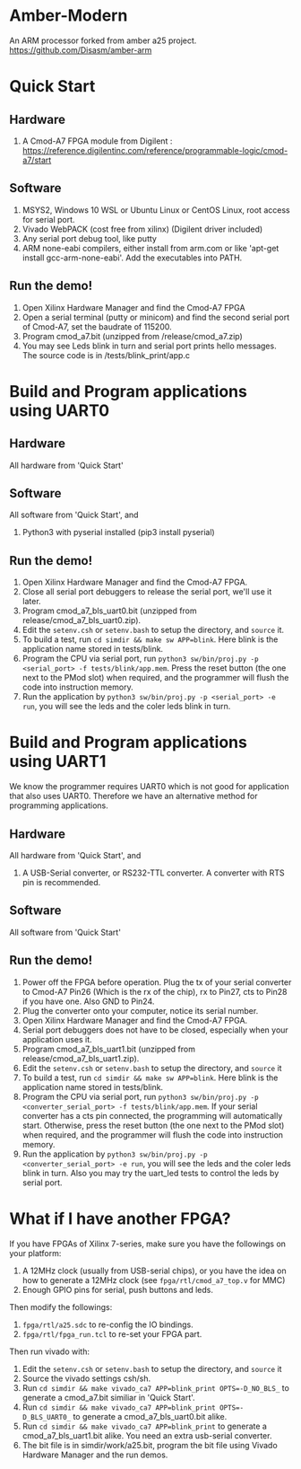 Amber-Modern
============

An ARM processor forked from amber a25 project. https://github.com/Disasm/amber-arm

Quick Start
===========

Hardware
--------

1. A Cmod-A7 FPGA module from Digilent : https://reference.digilentinc.com/reference/programmable-logic/cmod-a7/start

Software
--------

1. MSYS2, Windows 10 WSL or Ubuntu Linux or CentOS Linux, root access for serial port.
2. Vivado WebPACK (cost free from xilinx) (Digilent driver included)
3. Any serial port debug tool, like putty
4. ARM none-eabi compilers, either install from arm.com or like 'apt-get install gcc-arm-none-eabi'. Add the executables into PATH.

Run the demo!
-------------

1. Open Xilinx Hardware Manager and find the Cmod-A7 FPGA
2. Open a serial terminal (putty or minicom) and find the second serial port of Cmod-A7, set the baudrate of 115200.
3. Program cmod_a7.bit (unzipped from /release/cmod_a7.zip)
4. You may see Leds blink in turn and serial port prints hello messages. The source code is in /tests/blink_print/app.c

Build and Program applications using UART0
==========================================

Hardware
--------

All hardware from 'Quick Start'

Software
--------

All software from 'Quick Start', and 

1. Python3 with pyserial installed (pip3 install pyserial)

Run the demo!
-------------

1. Open Xilinx Hardware Manager and find the Cmod-A7 FPGA.
2. Close all serial port debuggers to release the serial port, we'll use it later.
3. Program cmod_a7_bls_uart0.bit (unzipped from release/cmod_a7_bls_uart0.zip).
4. Edit the `setenv.csh` or  `setenv.bash`  to setup the directory, and `source` it.
5. To build a test, run `cd simdir && make sw APP=blink`. Here blink is the application name stored in tests/blink.
6. Program the CPU via serial port, run `python3 sw/bin/proj.py -p <serial_port> -f tests/blink/app.mem`. Press the reset button (the one next to the PMod slot) when required, and the programmer will flush the code into instruction memory.
7. Run the application by `python3 sw/bin/proj.py -p <serial_port> -e run`, you will see the leds and the coler leds blink in turn.

Build and Program applications using UART1
==========================================

We know the programmer requires UART0 which is not good for application that also uses UART0.
Therefore we have an alternative method for programming applications.

Hardware
--------

All hardware from 'Quick Start', and

1. A USB-Serial converter, or RS232-TTL converter. A converter with RTS pin is recommended.

Software
--------

All software from 'Quick Start'

Run the demo!
-------------

1. Power off the FPGA before operation. Plug the tx of your serial converter to Cmod-A7 Pin26 (Which is the rx of the chip), rx to Pin27, cts to Pin28 if you have one. Also GND to Pin24.
2. Plug the converter onto your computer, notice its serial number.
1. Open Xilinx Hardware Manager and find the Cmod-A7 FPGA.
2. Serial port debuggers does not have to be closed, especially when your application uses it.
3. Program cmod_a7_bls_uart1.bit (unzipped from release/cmod_a7_bls_uart1.zip).
4. Edit the `setenv.csh` or  `setenv.bash`  to setup the directory, and `source` it
5. To build a test, run `cd simdir && make sw APP=blink`. Here blink is the application name stored in tests/blink.
6. Program the CPU via serial port, run `python3 sw/bin/proj.py -p <converter_serial_port> -f tests/blink/app.mem`. If your serial converter has a cts pin connected, the programming will automatically start. Otherwise, press the reset button (the one next to the PMod slot) when required, and the programmer will flush the code into instruction memory.
7. Run the application by `python3 sw/bin/proj.py -p <converter_serial_port> -e run`, you will see the leds and the coler leds blink in turn. Also you may try the uart_led tests to control the leds by serial port.

What if I have another FPGA?
============================

If you have FPGAs of Xilinx 7-series, make sure you have the followings on your platform:

1. A 12MHz clock (usually from USB-serial chips), or you have the idea on how to generate a 12MHz clock (see `fpga/rtl/cmod_a7_top.v` for MMC)
2. Enough GPIO pins for serial, push buttons and leds.

Then modify the followings:

1. `fpga/rtl/a25.sdc` to re-config the IO bindings.
2. `fpga/rtl/fpga_run.tcl` to re-set your FPGA part.

Then run vivado with:

1. Edit the `setenv.csh` or  `setenv.bash`  to setup the directory, and `source` it
2. Source the vivado settings csh/sh.
3. Run `cd simdir && make vivado_ca7 APP=blink_print OPTS=-D_NO_BLS_` to generate a cmod_a7.bit similiar in 'Quick Start'.
4. Run `cd simdir && make vivado_ca7 APP=blink_print OPTS=-D_BLS_UART0_` to generate a cmod_a7_bls_uart0.bit alike.
5. Run `cd simdir && make vivado_ca7 APP=blink_print` to generate a cmod_a7_bls_uart1.bit alike. You need an extra usb-serial converter.
6. The bit file is in simdir/work/a25.bit, program the bit file using Vivado Hardware Manager and the run demos. 
















